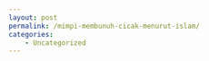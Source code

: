 ```yaml
---
layout: post
permalink: /mimpi-membunuh-cicak-menurut-islam/
categories:
    - Uncategorized
---
```


